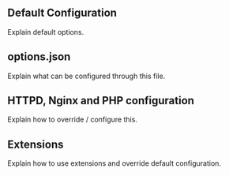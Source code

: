 ## Default Configuration

Explain default options.

## options.json

Explain what can be configured through this file.

## HTTPD, Nginx and PHP configuration

Explain how to override / configure this.

## Extensions

Explain how to use extensions and override default configuration.

